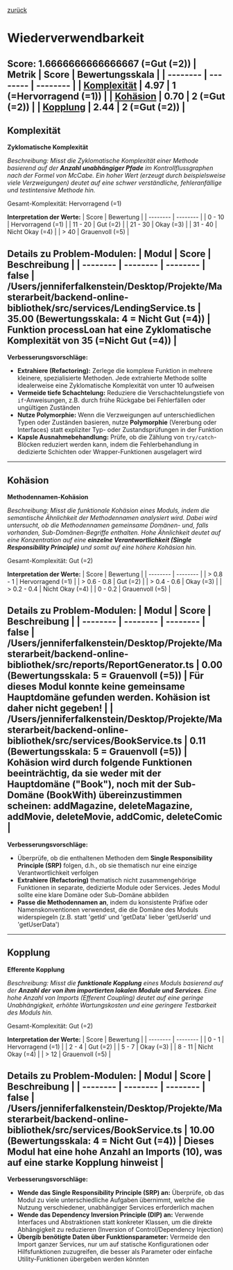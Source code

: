 [zurück](../REPORT.md)
# Wiederverwendbarkeit
Score: 1.6666666666666667 (=Gut (=2))
| Metrik | Score | Bewertungsskala |
| -------- | -------- | -------- |
| [Komplexität](#komplexität) | 4.97 | 1 (=Hervorragend (=1)) |
| [Kohäsion](#kohäsion) | 0.70 | 2 (=Gut (=2)) |
| [Kopplung](#kopplung) | 2.44 | 2 (=Gut (=2)) |
-----
## Komplexität
**Zyklomatische Komplexität**
 
*Beschreibung: Misst die Zyklomatische Komplexität einer Methode basierend auf der **Anzahl unabhängiger Pfade** im Kontrollflussgraphen nach der Formel von McCabe. Ein hoher Wert (erzeugt durch beispielsweise viele Verzweigungen) deutet auf eine schwer verständliche, fehleranfällige und testintensive Methode hin.*
 
Gesamt-Komplexität: Hervorragend (=1)
 
**Interpretation der Werte:**
| Score | Bewertung |
| -------- | -------- |
| 0 - 10 | Hervorragend (=1) |
| 11 - 20 | Gut (=2) |
| 21 - 30 | Okay (=3) |
| 31 - 40 | Nicht Okay (=4) |
| > 40 | Grauenvoll (=5) |
 
**Details zu Problem-Modulen:**
| Modul | Score | Beschreibung |
| -------- | -------- | -------- |
false
| /Users/jenniferfalkenstein/Desktop/Projekte/Masterarbeit/backend-online-bibliothek/src/services/LendingService.ts | 35.00 (Bewertungsskala: 4 = Nicht Gut (=4)) | Funktion processLoan hat eine Zyklomatische Komplexität von 35 (=Nicht Gut (=4)) |
-----
**Verbesserungsvorschläge:**
- **Extrahiere (Refactoring):** Zerlege die komplexe Funktion in mehrere kleinere, spezialisierte Methoden. Jede extrahierte Methode sollte idealerweise eine Zyklomatische Komplexität von unter 10 aufweisen
- **Vermeide tiefe Schachtelung:** Reduziere die Verschachtelungstiefe von `if`-Anweisungen, z.B. durch frühe Rückgabe bei Fehlerfällen oder ungültigen Zuständen
- **Nutze Polymorphie:** Wenn die Verzweigungen auf unterschiedlichen Typen oder Zuständen basieren, nutze **Polymorphie** (Vererbung oder Interfaces) statt expliziter Typ- oder Zustandsprüfungen in der Funktion
- **Kapsle Ausnahmebehandlung:** Prüfe, ob die Zählung von `try/catch`-Blöcken reduziert werden kann, indem die Fehlerbehandlung in dedizierte Schichten oder Wrapper-Funktionen ausgelagert wird
-----
## Kohäsion
**Methodennamen-Kohäsion**
 
*Beschreibung: Misst die funktionale Kohäsion eines Moduls, indem die semantische Ähnlichkeit der Methodennamen analysiert wird. Dabei wird untersucht, ob die Methodennamen gemeinsame Domänen- und, falls vorhanden, Sub-Domänen-Begriffe enthalten. Hohe Ähnlichkeit deutet auf eine Konzentration auf eine **einzelne Verantwortlichkeit (Single Responsibility Principle)** und somit auf eine höhere Kohäsion hin.*
 
Gesamt-Komplexität: Gut (=2)
 
**Interpretation der Werte:**
| Score | Bewertung |
| -------- | -------- |
| > 0.8 - 1 | Hervorragend (=1) |
| > 0.6 - 0.8 | Gut (=2) |
| > 0.4 - 0.6 | Okay (=3) |
| > 0.2 - 0.4 | Nicht Okay (=4) |
| 0 - 0.2 | Grauenvoll (=5) |
 
**Details zu Problem-Modulen:**
| Modul | Score | Beschreibung |
| -------- | -------- | -------- |
false
| /Users/jenniferfalkenstein/Desktop/Projekte/Masterarbeit/backend-online-bibliothek/src/reports/ReportGenerator.ts | 0.00 (Bewertungsskala: 5 = Grauenvoll (=5)) | Für dieses Modul konnte keine gemeinsame Hauptdomäne gefunden werden. Kohäsion ist daher nicht gegeben! |
| /Users/jenniferfalkenstein/Desktop/Projekte/Masterarbeit/backend-online-bibliothek/src/services/BookService.ts | 0.11 (Bewertungsskala: 5 = Grauenvoll (=5)) | Kohäsion wird durch folgende Funktionen beeinträchtig, da sie weder mit der Hauptdomäne ("Book"), noch mit der Sub-Domäne (BookWith) übereinzustimmen scheinen: addMagazine, deleteMagazine, addMovie, deleteMovie, addComic, deleteComic |
-----
**Verbesserungsvorschläge:**
- Überprüfe, ob die enthaltenen Methoden dem **Single Responsibility Principle (SRP)** folgen, d.h., ob sie thematisch nur eine einzige Verantwortlichkeit verfolgen
- **Extrahiere (Refactoring)** thematisch nicht zusammengehörige Funktionen in separate, dedizierte Module oder Services. Jedes Modul sollte eine klare Domäne oder Sub-Domäne abbilden
- **Passe die Methodennamen an**, indem du konsistente Präfixe oder Namenskonventionen verwendest, die die Domäne des Moduls widerspiegeln (z.B. statt 'getId' und 'getData' lieber 'getUserId' und 'getUserData')
-----
## Kopplung
**Efferente Kopplung**
 
*Beschreibung: Misst die **funktionale Kopplung** eines Moduls basierend auf der **Anzahl der von ihm importierten lokalen Module und Services**. Eine hohe Anzahl von Imports (Efferent Coupling) deutet auf eine geringe Unabhängigkeit, erhöhte Wartungskosten und eine geringere Testbarkeit des Moduls hin.*
 
Gesamt-Komplexität: Gut (=2)
 
**Interpretation der Werte:**
| Score | Bewertung |
| -------- | -------- |
| 0 - 1 | Hervorragend (=1) |
| 2 - 4 | Gut (=2) |
| 5 - 7 | Okay (=3) |
| 8 - 11 | Nicht Okay (=4) |
| > 12 | Grauenvoll (=5) |
 
**Details zu Problem-Modulen:**
| Modul | Score | Beschreibung |
| -------- | -------- | -------- |
false
| /Users/jenniferfalkenstein/Desktop/Projekte/Masterarbeit/backend-online-bibliothek/src/services/BookService.ts | 10.00 (Bewertungsskala: 4 = Nicht Gut (=4)) | Dieses Modul hat eine hohe Anzahl an Imports (10), was auf eine starke Kopplung hinweist |
-----
**Verbesserungsvorschläge:**
- **Wende das Single Responsibility Principle (SRP) an:** Überprüfe, ob das Modul zu viele unterschiedliche Aufgaben übernimmt, welche die Nutzung verschiedener, unabhängiger Services erforderlich machen
- **Wende das Dependency Inversion Principle (DIP) an:** Verwende Interfaces und Abstraktionen statt konkreter Klassen, um die direkte Abhängigkeit zu reduzieren (Inversion of Control/Dependency Injection)
- **Übergib benötigte Daten über Funktionsparameter:** Vermeide den Import ganzer Services, nur um auf statische Konfigurationen oder Hilfsfunktionen zuzugreifen, die besser als Parameter oder einfache Utility-Funktionen übergeben werden könnten